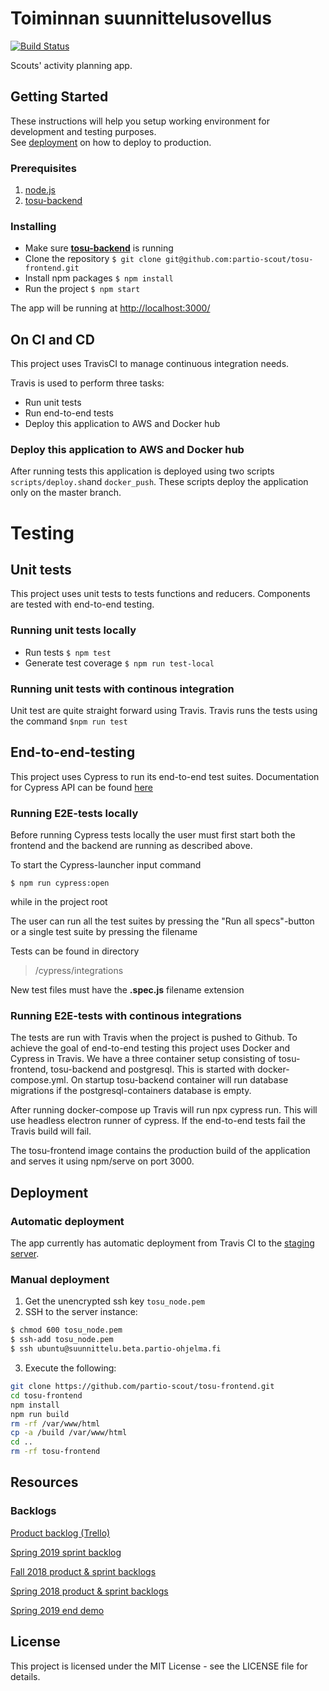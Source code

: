 # Toiminnan suunnittelusovellus

[![Build Status](https://travis-ci.org/partio-scout/tosu-frontend.svg?branch=master)](https://travis-ci.org/partio-scout/tosu-frontend)

Scouts' activity planning app.

## Getting Started

These instructions will help you setup working environment for development and testing purposes.  
See [deployment](https://github.com/partio-scout/tosu-frontend#deployment) on how to deploy to production.

### Prerequisites

1. [node.js](https://nodejs.org/en/)
2. [tosu-backend](https://github.com/partio-scout/tosu-backend-node#how-to-use)

### Installing

- Make sure [**tosu-backend**](https://github.com/partio-scout/tosu-backend-node#how-to-use) is running
- Clone the repository `$ git clone git@github.com:partio-scout/tosu-frontend.git`
- Install npm packages `$ npm install`
- Run the project `$ npm start`

The app will be running at [http://localhost:3000/](http://localhost:3000/)

## On CI and CD

This project uses TravisCI to manage continuous integration needs.

Travis is used to perform three tasks:

- Run unit tests
- Run end-to-end tests
- Deploy this application to AWS and Docker hub


### Deploy this application to AWS and Docker hub
After running tests this application is deployed
using two scripts `scripts/deploy.sh`and `docker_push`.
These scripts deploy the application only on the master branch.


# Testing

## Unit tests

This project uses unit tests to tests functions and reducers. Components are tested with end-to-end testing.

### Running unit tests locally

- Run tests `$ npm test`
- Generate test coverage `$ npm run test-local`

### Running unit tests with continous integration

Unit test are quite straight forward using Travis. Travis runs the tests using the command `$npm run test`

## End-to-end-testing

This project uses Cypress to run its end-to-end test suites. Documentation for Cypress API can be found [here](https://docs.cypress.io/api/api/table-of-contents.html)

### Running E2E-tests locally

Before running Cypress tests locally the user must first start both the frontend and the backend are running as described above. 

To start the Cypress-launcher input command
    
`$ npm run cypress:open`

while in the project root

The user can run all the test suites by pressing the "Run all specs"-button or a single test suite by pressing the filename

Tests can be found in directory 
> /cypress/integrations

New test files must have the **.spec.js** filename extension

### Running E2E-tests with continous integrations

The tests are run with Travis when the project is pushed to Github. To achieve the goal of end-to-end testing this project uses Docker and Cypress in Travis. We have a three container setup consisting of tosu-frontend, tosu-backend and postgresql. This is started with docker-compose.yml. On startup tosu-backend container will run database migrations if the postgresql-containers database is empty.

After running docker-compose up Travis will run npx cypress run. This will use headless electron runner of cypress. If the end-to-end tests fail the Travis build will fail.

The tosu-frontend image contains the production build of the application and serves it using npm/serve on port 3000.

## Deployment

### Automatic deployment

The app currently has automatic deployment from Travis CI to the [staging server](https://suunnittelu.beta.partio-ohjelma.fi/).

### Manual deployment

1. Get the unencrypted ssh key `tosu_node.pem`
2. SSH to the server instance:

```sh
$ chmod 600 tosu_node.pem
$ ssh-add tosu_node.pem
$ ssh ubuntu@suunnittelu.beta.partio-ohjelma.fi
```

3. Execute the following:

```sh
git clone https://github.com/partio-scout/tosu-frontend.git
cd tosu-frontend
npm install
npm run build
rm -rf /var/www/html
cp -a /build /var/www/html
cd ..
rm -rf tosu-frontend
```

## Resources

### Backlogs

[Product backlog (Trello)](https://trello.com/b/87G4Y96t/tosu-app)

[Spring 2019 sprint backlog](https://docs.google.com/spreadsheets/d/1JXfi_ZUgXKkfvnegcy7C4KUzVWvdBlr7t2WN6icuReA/edit#gid=881218288)

[Fall 2018 product & sprint backlogs](https://docs.google.com/spreadsheets/d/1s8WgWyk6s9hXbjHSsdBv8X7MHLPGrLpprMkqOl15yBo/)

[Spring 2018 product & sprint backlogs](https://docs.google.com/spreadsheets/d/1cA-ldx-M_ppxSicxjL06BmAjhoNi5I55M5BugoUBD98/edit?usp=drivesdk)

[ Spring 2019 end demo](https://docs.google.com/presentation/d/1gM9LLixv0au1nOW7uaX4Pt0axo0ZnNi-yr2oWLkl0lQ/edit?usp=sharing)

## License

This project is licensed under the MIT License - see the LICENSE file for details.

